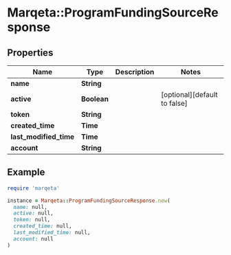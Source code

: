 # Marqeta::ProgramFundingSourceResponse

## Properties

| Name | Type | Description | Notes |
| ---- | ---- | ----------- | ----- |
| **name** | **String** |  |  |
| **active** | **Boolean** |  | [optional][default to false] |
| **token** | **String** |  |  |
| **created_time** | **Time** |  |  |
| **last_modified_time** | **Time** |  |  |
| **account** | **String** |  |  |

## Example

```ruby
require 'marqeta'

instance = Marqeta::ProgramFundingSourceResponse.new(
  name: null,
  active: null,
  token: null,
  created_time: null,
  last_modified_time: null,
  account: null
)
```

